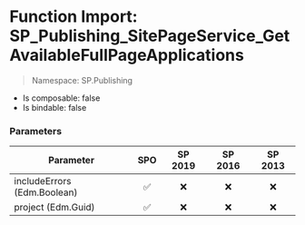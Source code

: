 # Function Import: SP_Publishing_SitePageService_GetAvailableFullPageApplications

> Namespace: SP.Publishing

- Is composable: false
- Is bindable: false

### Parameters

Parameter | SPO | SP 2019 | SP 2016 | SP 2013
----------|:---:|:-------:|:-------:|:-------:
includeErrors (Edm.Boolean) | ✅ | ❌ | ❌ | ❌
project (Edm.Guid) | ✅ | ❌ | ❌ | ❌